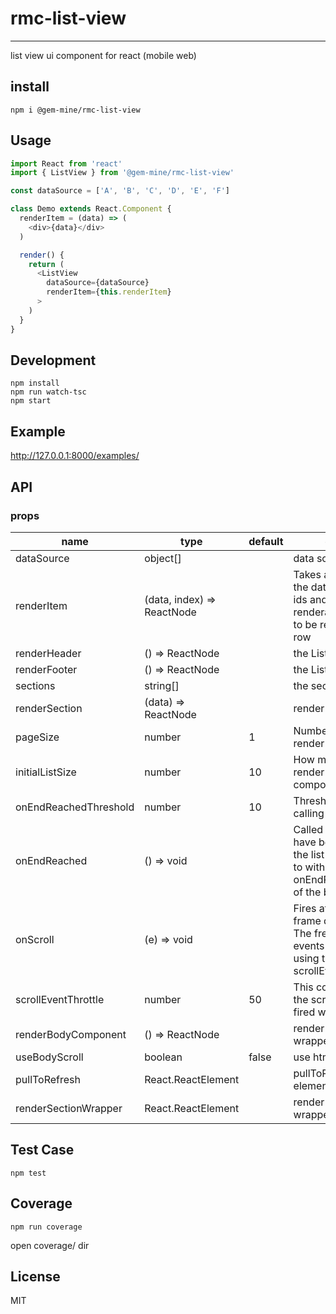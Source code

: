 # rmc-list-view
---

list view ui component for react (mobile web)

## install
```
npm i @gem-mine/rmc-list-view
```

## Usage

```js
import React from 'react'
import { ListView } from '@gem-mine/rmc-list-view'

const dataSource = ['A', 'B', 'C', 'D', 'E', 'F']

class Demo extends React.Component {
  renderItem = (data) => (
    <div>{data}</div>
  )

  render() {
    return (
      <ListView
        dataSource={dataSource}
        renderItem={this.renderItem}
      >
    )
  }
}
```

## Development

```
npm install
npm run watch-tsc
npm start
```

## Example

http://127.0.0.1:8000/examples/

## API

### props

<table class="table table-bordered table-striped">
    <thead>
    <tr>
        <th style="width: 100px;">name</th>
        <th style="width: 50px;">type</th>
        <th style="width: 50px;">default</th>
        <th>description</th>
    </tr>
    </thead>
    <tbody>
        <tr>
          <td>dataSource</td>
          <td>object[]</td>
          <td></td>
          <td>data source</td>
        </tr>
        <tr>
          <td>renderItem</td>
          <td>(data, index) => ReactNode</td>
          <td></td>
          <td>Takes a data entry from the data source and its ids and should return a renderable component to be rendered as the row</td>
        </tr>
        <tr>
          <td>renderHeader</td>
          <td>() => ReactNode</td>
          <td></td>
          <td>the ListView header</td>
        </tr>
        <tr>
          <td>renderFooter</td>
          <td>() => ReactNode</td>
          <td></td>
          <td>the ListView footer</td>
        </tr>
        <tr>
          <td>sections</td>
          <td>string[]</td>
          <td></td>
          <td>the section data</td>
        </tr>
        <tr>
          <td>renderSection</td>
          <td>(data) => ReactNode</td>
          <td></td>
          <td>render section</td>
        </tr>
        <tr>
          <td>pageSize</td>
          <td>number</td>
          <td>1</td>
          <td>Number of rows to render per loop</td>
        </tr>
        <tr>
          <td>initialListSize</td>
          <td>number</td>
          <td>10</td>
          <td>How many rows to render on initial component mount</td>
        </tr>
        <tr>
          <td>onEndReachedThreshold</td>
          <td>number</td>
          <td>10</td>
          <td>Threshold in pixels for calling onEndReached</td>
        </tr>
        <tr>
          <td>onEndReached</td>
          <td>() => void</td>
          <td></td>
          <td>Called when all rows have been rendered and the list has been scrolled to within onEndReachedThreshold of the bottom</td>
        </tr>
        <tr>
          <td>onScroll</td>
          <td>(e) => void</td>
          <td></td>
          <td>Fires at most once per frame during scrolling. The frequency of the events can be controlled using the scrollEventThrottle prop</td>
        </tr>
        <tr>
          <td>scrollEventThrottle</td>
          <td>number</td>
          <td>50</td>
          <td>This controls how often the scroll event will be fired while scrolling</td>
        </tr>
        <tr>
          <td>renderBodyComponent</td>
          <td>() => ReactNode</td>
          <td></td>
          <td>render listview body wrapper component</td>
        </tr>
        <tr>
          <td>useBodyScroll</td>
          <td>boolean</td>
          <td>false</td>
          <td>use html body scroll</td>
        </tr>
        <tr>
          <td>pullToRefresh</td>
          <td>React.ReactElement</td>
          <td></td>
          <td>pullToRefresh container element </td>
        </tr>
        <tr>
          <td>renderSectionWrapper</td>
          <td>React.ReactElement</td>
          <td></td>
          <td>render listview section wrapper component</td>
        </tr>
    </tbody>
</table>

## Test Case

```
npm test
```

## Coverage

```
npm run coverage
```

open coverage/ dir

## License

MIT
